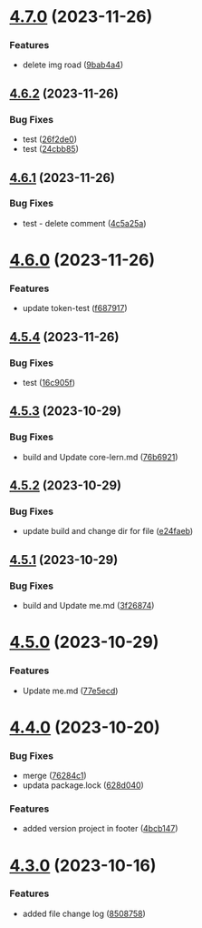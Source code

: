 # [4.7.0](https://github.com/cossack-don/docs/compare/v4.6.2...v4.7.0) (2023-11-26)


### Features

* delete img road ([9bab4a4](https://github.com/cossack-don/docs/commit/9bab4a4c5f88ddfbdf90d7d5ed8056ae4f071fed))

## [4.6.2](https://github.com/cossack-don/docs/compare/v4.6.1...v4.6.2) (2023-11-26)


### Bug Fixes

* test ([26f2de0](https://github.com/cossack-don/docs/commit/26f2de07b5cad89675ad94bcbaa179ecd453e0ed))
* test ([24cbb85](https://github.com/cossack-don/docs/commit/24cbb8572e565180aafd0f4ed29b764850824ce3))

## [4.6.1](https://github.com/cossack-don/docs/compare/v4.6.0...v4.6.1) (2023-11-26)


### Bug Fixes

* test - delete comment ([4c5a25a](https://github.com/cossack-don/docs/commit/4c5a25ac9e124e84cf32c901705a4cf8be695abc))

# [4.6.0](https://github.com/cossack-don/docs/compare/v4.5.4...v4.6.0) (2023-11-26)


### Features

* update token-test ([f687917](https://github.com/cossack-don/docs/commit/f687917dab9dc46d4d26b0f96f0f1688aafa6557))

## [4.5.4](https://github.com/cossack-don/docs/compare/v4.5.3...v4.5.4) (2023-11-26)


### Bug Fixes

* test ([16c905f](https://github.com/cossack-don/docs/commit/16c905f711937b1d572f5d15323359e81c954d19))

## [4.5.3](https://github.com/cossack-don/docs/compare/v4.5.2...v4.5.3) (2023-10-29)


### Bug Fixes

* build and Update core-lern.md ([76b6921](https://github.com/cossack-don/docs/commit/76b69212b5f8ec98c66bf3a8806297fac41ccb26))

## [4.5.2](https://github.com/cossack-don/docs/compare/v4.5.1...v4.5.2) (2023-10-29)


### Bug Fixes

* update build and change dir for file ([e24faeb](https://github.com/cossack-don/docs/commit/e24faeb54cdca171e5be827308512fc898c65d49))

## [4.5.1](https://github.com/cossack-don/docs/compare/v4.5.0...v4.5.1) (2023-10-29)


### Bug Fixes

* build and Update me.md ([3f26874](https://github.com/cossack-don/docs/commit/3f268747f239cdce7436cb54a94d05002a375a64))

# [4.5.0](https://github.com/cossack-don/docs/compare/v4.4.0...v4.5.0) (2023-10-29)


### Features

* Update me.md ([77e5ecd](https://github.com/cossack-don/docs/commit/77e5ecd9cb2bd84c80a4acb909b99e1fb2a1e2a2))

# [4.4.0](https://github.com/cossack-don/docs/compare/v4.3.0...v4.4.0) (2023-10-20)


### Bug Fixes

* merge ([76284c1](https://github.com/cossack-don/docs/commit/76284c13754ee93f388094231cc8927a19aafde9))
* updata package.lock ([628d040](https://github.com/cossack-don/docs/commit/628d040ac0585a25037021a8c20c70c83f4e2944))


### Features

* added version project in footer ([4bcb147](https://github.com/cossack-don/docs/commit/4bcb1476d808b6b92790d7bc0756bdc66fe3a53e))

# [4.3.0](https://github.com/cossack-don/docs/compare/v4.2.0...v4.3.0) (2023-10-16)


### Features

* added file change log ([8508758](https://github.com/cossack-don/docs/commit/850875810008c8d5bf911749002a8d98c3ead737))
